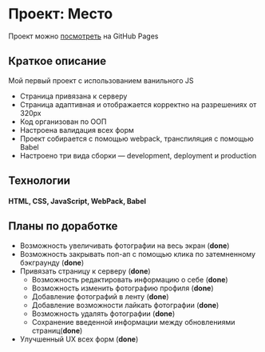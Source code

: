 # Проект: Место

Проект можно [посмотреть](https://kroqos.github.io/mesto) на GitHub Pages

## Краткое описание

Мой первый проект с использованием ванильного JS

- Страница привязана к серверу
- Страница адаптивная и отображается корректно на разрешениях от 320px
- Код организован по ООП
- Настроена валидация всех форм
- Проект собирается с помощью webpack, транспиляция с помощью Babel
- Настроено три вида сборки — development, deployment и production

## Технологии

#### HTML, CSS, JavaScript, WebPack, Babel

## Планы по доработке

- Возможность увеличивать фотографии на весь экран (**done**)
- Возможность закрывать поп-ап с помощью клика по затемненному бэкграунду (**done**)
- Привязать страницу к серверу (**done**)
  - Возможность редактировать информацию о себе (**done**)
  - Возможность изменить фотографию профиля (**done**)
  - Добавление фотографий в ленту (**done**)
  - Добавление возможности лайкать фотографии (**done**)
  - Возможность удалять фотографии (**done**)
  - Сохранение введенной информации между обновлениями страниц(**done**)
- Улучшенный UX всех форм (**done**)
